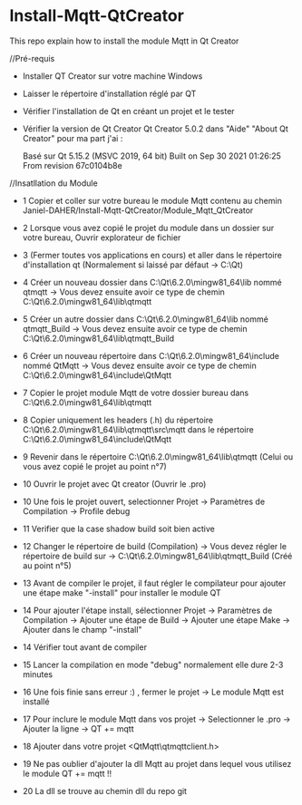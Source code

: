 # Install-Mqtt-QtCreator
This repo explain how to install the module Mqtt in Qt Creator 


//Pré-requis 

- Installer QT Creator sur votre machine Windows 
- Laisser le répertoire d'installation réglé par QT 
- Vérifier l'installation de Qt en créant un projet et le tester 
- Vérifier la version de Qt Creator Qt Creator 5.0.2 dans "Aide" "About Qt Creator" pour ma part j'ai : 
	
	Basé sur Qt 5.15.2 (MSVC 2019, 64 bit)
	Built on Sep 30 2021 01:26:25
	From revision 67c0104b8e

//Insatllation du Module 


+ 1 Copier et coller sur votre bureau le module Mqtt contenu au chemin Janiel-DAHER/Install-Mqtt-QtCreator/Module_Mqtt_QtCreator
+ 2 Lorsque vous avez copié le projet du module dans un dossier sur votre bureau, Ouvrir explorateur de fichier 
+ 3 (Fermer toutes vos applications en cours) et aller dans le répertoire d'installation qt (Normalement si laissé par défaut -> C:\Qt\)


+ 4 Créer un nouveau dossier dans C:\Qt\6.2.0\mingw81_64\lib nommé qtmqtt -> Vous devez ensuite avoir ce type de chemin C:\Qt\6.2.0\mingw81_64\lib\qtmqtt
+ 5 Créer un autre dossier dans C:\Qt\6.2.0\mingw81_64\lib nommé qtmqtt_Build -> Vous devez ensuite avoir ce type de chemin C:\Qt\6.2.0\mingw81_64\lib\qtmqtt_Build 
+ 6 Créer un nouveau répertoire dans C:\Qt\6.2.0\mingw81_64\include nommé QtMqtt ->  Vous devez ensuite avoir ce type de chemin C:\Qt\6.2.0\mingw81_64\include\QtMqtt


+ 7 Copier le projet module Mqtt de votre dossier bureau dans C:\Qt\6.2.0\mingw81_64\lib\qtmqtt 
+ 8 Copier uniquement les headers (.h) du répertoire C:\Qt\6.2.0\mingw81_64\lib\qtmqtt\src\mqtt dans le répertoire C:\Qt\6.2.0\mingw81_64\include\QtMqtt


+ 9 Revenir dans le répertoire C:\Qt\6.2.0\mingw81_64\lib\qtmqtt (Celui ou vous avez copié le projet au point n°7)
+ 10 Ouvrir le projet avec Qt creator (Ouvrir le .pro) 

+ 10 Une fois le projet ouvert, selectionner Projet -> Paramètres de Compilation -> Profile debug 
+ 11 Verifier que la case shadow build soit bien active
+ 12 Changer le répertoire de build (Compilation) -> Vous devez régler le répertoire de build sur -> C:\Qt\6.2.0\mingw81_64\lib\qtmqtt_Build (Créé au point n°5)


+ 13 Avant de compiler le projet, il faut régler le compilateur pour ajouter une étape make "-install" pour installer le module QT 
+ 14 Pour ajouter l'étape install, sélectionner  Projet -> Paramètres de Compilation -> Ajouter une étape de Build -> Ajouter une étape Make -> Ajouter dans le champ "-install"
+ 14 Vérifier tout avant de compiler 

+ 15 Lancer la compilation en mode "debug" normalement elle dure 2-3 minutes
+ 16 Une fois finie sans erreur :) , fermer le projet -> Le module Mqtt est installé 

+ 17 Pour inclure le module Mqtt dans vos projet -> Selectionner le .pro -> Ajouter la ligne -> QT += mqtt 
+ 18 Ajouter dans votre projet <QtMqtt\qtmqttclient.h>  

+ 19 Ne pas oublier d'ajouter la dll Mqtt au projet dans lequel vous utilisez le module QT += mqtt !!
+ 20 La dll se trouve au chemin dll du repo git